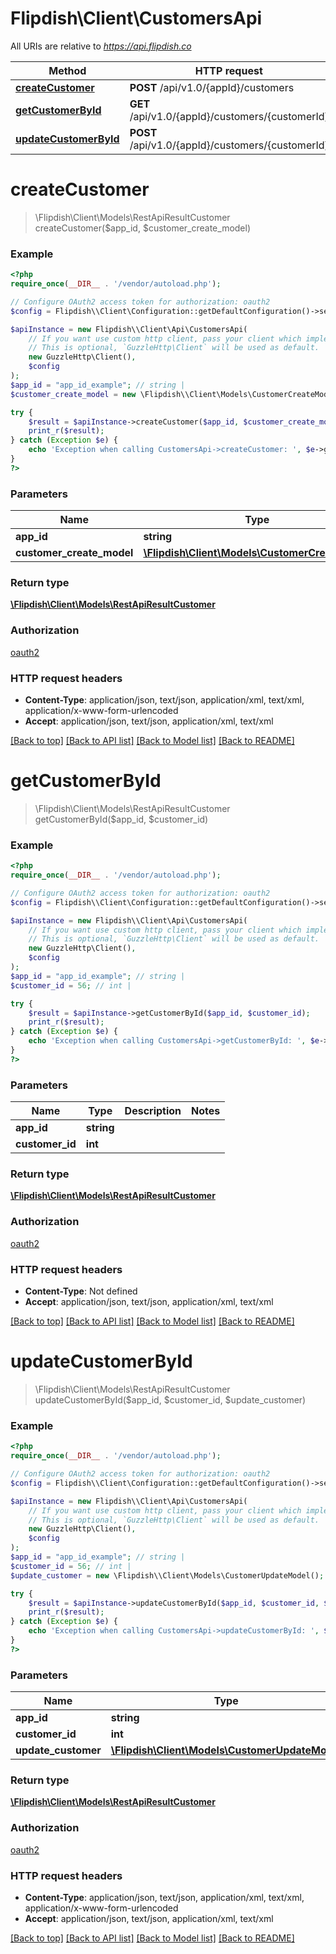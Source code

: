 # Flipdish\\Client\CustomersApi

All URIs are relative to *https://api.flipdish.co*

Method | HTTP request | Description
------------- | ------------- | -------------
[**createCustomer**](CustomersApi.md#createCustomer) | **POST** /api/v1.0/{appId}/customers | 
[**getCustomerById**](CustomersApi.md#getCustomerById) | **GET** /api/v1.0/{appId}/customers/{customerId} | 
[**updateCustomerById**](CustomersApi.md#updateCustomerById) | **POST** /api/v1.0/{appId}/customers/{customerId} | 


# **createCustomer**
> \Flipdish\\Client\Models\RestApiResultCustomer createCustomer($app_id, $customer_create_model)



### Example
```php
<?php
require_once(__DIR__ . '/vendor/autoload.php');

// Configure OAuth2 access token for authorization: oauth2
$config = Flipdish\\Client\Configuration::getDefaultConfiguration()->setAccessToken('YOUR_ACCESS_TOKEN');

$apiInstance = new Flipdish\\Client\Api\CustomersApi(
    // If you want use custom http client, pass your client which implements `GuzzleHttp\ClientInterface`.
    // This is optional, `GuzzleHttp\Client` will be used as default.
    new GuzzleHttp\Client(),
    $config
);
$app_id = "app_id_example"; // string | 
$customer_create_model = new \Flipdish\\Client\Models\CustomerCreateModel(); // \Flipdish\\Client\Models\CustomerCreateModel | 

try {
    $result = $apiInstance->createCustomer($app_id, $customer_create_model);
    print_r($result);
} catch (Exception $e) {
    echo 'Exception when calling CustomersApi->createCustomer: ', $e->getMessage(), PHP_EOL;
}
?>
```

### Parameters

Name | Type | Description  | Notes
------------- | ------------- | ------------- | -------------
 **app_id** | **string**|  |
 **customer_create_model** | [**\Flipdish\\Client\Models\CustomerCreateModel**](../Model/CustomerCreateModel.md)|  |

### Return type

[**\Flipdish\\Client\Models\RestApiResultCustomer**](../Model/RestApiResultCustomer.md)

### Authorization

[oauth2](../../README.md#oauth2)

### HTTP request headers

 - **Content-Type**: application/json, text/json, application/xml, text/xml, application/x-www-form-urlencoded
 - **Accept**: application/json, text/json, application/xml, text/xml

[[Back to top]](#) [[Back to API list]](../../README.md#documentation-for-api-endpoints) [[Back to Model list]](../../README.md#documentation-for-models) [[Back to README]](../../README.md)

# **getCustomerById**
> \Flipdish\\Client\Models\RestApiResultCustomer getCustomerById($app_id, $customer_id)



### Example
```php
<?php
require_once(__DIR__ . '/vendor/autoload.php');

// Configure OAuth2 access token for authorization: oauth2
$config = Flipdish\\Client\Configuration::getDefaultConfiguration()->setAccessToken('YOUR_ACCESS_TOKEN');

$apiInstance = new Flipdish\\Client\Api\CustomersApi(
    // If you want use custom http client, pass your client which implements `GuzzleHttp\ClientInterface`.
    // This is optional, `GuzzleHttp\Client` will be used as default.
    new GuzzleHttp\Client(),
    $config
);
$app_id = "app_id_example"; // string | 
$customer_id = 56; // int | 

try {
    $result = $apiInstance->getCustomerById($app_id, $customer_id);
    print_r($result);
} catch (Exception $e) {
    echo 'Exception when calling CustomersApi->getCustomerById: ', $e->getMessage(), PHP_EOL;
}
?>
```

### Parameters

Name | Type | Description  | Notes
------------- | ------------- | ------------- | -------------
 **app_id** | **string**|  |
 **customer_id** | **int**|  |

### Return type

[**\Flipdish\\Client\Models\RestApiResultCustomer**](../Model/RestApiResultCustomer.md)

### Authorization

[oauth2](../../README.md#oauth2)

### HTTP request headers

 - **Content-Type**: Not defined
 - **Accept**: application/json, text/json, application/xml, text/xml

[[Back to top]](#) [[Back to API list]](../../README.md#documentation-for-api-endpoints) [[Back to Model list]](../../README.md#documentation-for-models) [[Back to README]](../../README.md)

# **updateCustomerById**
> \Flipdish\\Client\Models\RestApiResultCustomer updateCustomerById($app_id, $customer_id, $update_customer)



### Example
```php
<?php
require_once(__DIR__ . '/vendor/autoload.php');

// Configure OAuth2 access token for authorization: oauth2
$config = Flipdish\\Client\Configuration::getDefaultConfiguration()->setAccessToken('YOUR_ACCESS_TOKEN');

$apiInstance = new Flipdish\\Client\Api\CustomersApi(
    // If you want use custom http client, pass your client which implements `GuzzleHttp\ClientInterface`.
    // This is optional, `GuzzleHttp\Client` will be used as default.
    new GuzzleHttp\Client(),
    $config
);
$app_id = "app_id_example"; // string | 
$customer_id = 56; // int | 
$update_customer = new \Flipdish\\Client\Models\CustomerUpdateModel(); // \Flipdish\\Client\Models\CustomerUpdateModel | 

try {
    $result = $apiInstance->updateCustomerById($app_id, $customer_id, $update_customer);
    print_r($result);
} catch (Exception $e) {
    echo 'Exception when calling CustomersApi->updateCustomerById: ', $e->getMessage(), PHP_EOL;
}
?>
```

### Parameters

Name | Type | Description  | Notes
------------- | ------------- | ------------- | -------------
 **app_id** | **string**|  |
 **customer_id** | **int**|  |
 **update_customer** | [**\Flipdish\\Client\Models\CustomerUpdateModel**](../Model/CustomerUpdateModel.md)|  |

### Return type

[**\Flipdish\\Client\Models\RestApiResultCustomer**](../Model/RestApiResultCustomer.md)

### Authorization

[oauth2](../../README.md#oauth2)

### HTTP request headers

 - **Content-Type**: application/json, text/json, application/xml, text/xml, application/x-www-form-urlencoded
 - **Accept**: application/json, text/json, application/xml, text/xml

[[Back to top]](#) [[Back to API list]](../../README.md#documentation-for-api-endpoints) [[Back to Model list]](../../README.md#documentation-for-models) [[Back to README]](../../README.md)

